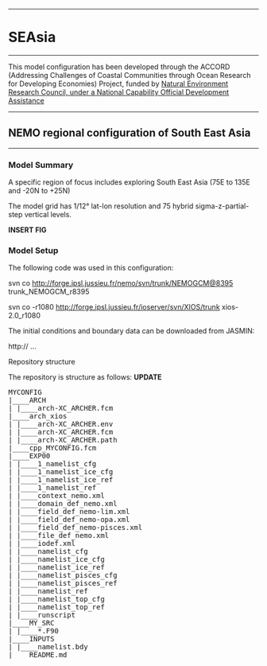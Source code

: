 ********
# SEAsia
********

This model configuration has been developed through the ACCORD (Addressing Challenges of Coastal Communities through Ocean Research for Developing Economies) Project, funded by [Natural Environment Research Council, under a National Capability Official Development Assistance](http://gotw.nerc.ac.uk/list_full.asp?pcode=NE%2FR000123%2F1)

*************************************************
## NEMO regional configuration of South East Asia
*************************************************

### Model Summary

A specific region of focus includes exploring South East Asia (75E to 135E and -20N to +25N) 

The model grid has 1/12&deg; lat-lon resolution and 75 hybrid sigma-z-partial-step vertical levels. 

**INSERT FIG**



### Model Setup

The following code was used in this configuration:

svn co http://forge.ipsl.jussieu.fr/nemo/svn/trunk/NEMOGCM@8395 trunk_NEMOGCM_r8395

svn co -r1080 http://forge.ipsl.jussieu.fr/ioserver/svn/XIOS/trunk xios-2.0_r1080

The initial conditions and boundary data can be downloaded from JASMIN:

http://  ...



Repository structure

The repository is structure as follows: **UPDATE**
<pre>
MYCONFIG
|____ARCH
| |____arch-XC_ARCHER.fcm
|____arch_xios
| |____arch-XC_ARCHER.env
| |____arch-XC_ARCHER.fcm
| |____arch-XC_ARCHER.path
|____cpp_MYCONFIG.fcm
|____EXP00
| |____1_namelist_cfg
| |____1_namelist_ice_cfg
| |____1_namelist_ice_ref
| |____1_namelist_ref
| |____context_nemo.xml
| |____domain_def_nemo.xml
| |____field_def_nemo-lim.xml
| |____field_def_nemo-opa.xml
| |____field_def_nemo-pisces.xml
| |____file_def_nemo.xml
| |____iodef.xml
| |____namelist_cfg
| |____namelist_ice_cfg
| |____namelist_ice_ref
| |____namelist_pisces_cfg
| |____namelist_pisces_ref
| |____namelist_ref
| |____namelist_top_cfg
| |____namelist_top_ref
| |____runscript
|____MY_SRC
| |____*.F90
|____INPUTS
| |____namelist.bdy
|____README.md
</pre>
